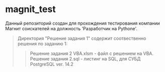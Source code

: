 # magnit_test
Данный репозиторий создан для прохождения тестирования компании Магнит соискателей на должность 'Разработчик на Pythone'.
  >Директория "Решение задания 1" содержит соотвественно решения по заданию 1:
  >>Решение задания 2 VBA.xlsm - файл с решением на VBA.
  >>Решение задания 2.sql - листинг на SQL, для СУБД PostgreSQL ver. 14.2

